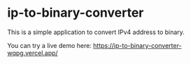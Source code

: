 # ip-to-binary-converter
This is a simple application to convert IPv4 address to binary.

You can try a live demo here: https://ip-to-binary-converter-wqpg.vercel.app/
